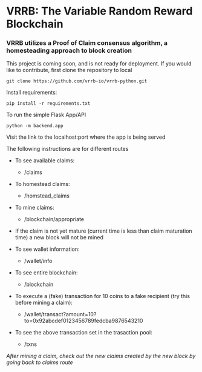 # VRRB: The Variable Random Reward Blockchain

### VRRB utilizes a Proof of Claim consensus algorithm, a homesteading approach to block creation

This project is coming soon, and is not ready for deployment. If you would like to contribute, first
clone the repository to local

```
git clone https://github.com/vrrb-io/vrrb-python.git
```

Install requirements:

```
pip install -r requirements.txt
```

To run the simple Flask App/API

```
python -m backend.app
```

Visit the link to the localhost:port where the app is being served

The following instructions are for different routes

* To see available claims:
    * /claims

* To homestead claims:
    * /homstead_claims

* To mine claims:
    * /blockchain/appropriate

* If the claim is not yet mature (current time is less than claim maturation time) a new block will not be mined

* To see wallet information:
    * /wallet/info

* To see entire blockchain:
    * /blockchain

* To execute a (fake) transaction for 10  coins to a fake recipient (try this before mining a claim):
    * /wallet/transact?amount=10?to=0x92abcdef0123456789fedcba9876543210

* To see the above transaction set in the trasaction pool:
    * /txns

*After mining a claim, check out the new claims created by the new block by going back to claims route*
